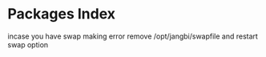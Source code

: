 # Packages Index


incase you have swap making error remove /opt/jangbi/swapfile and restart swap option

